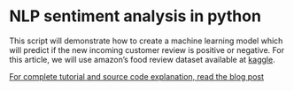 # NLP sentiment analysis in python

This script will demonstrate how to create a machine learning model which will predict if the new incoming customer review is positive or negative. For this article, we will use amazon’s food review dataset available at [kaggle](https://www.kaggle.com/snap/amazon-fine-food-reviews).

[For complete tutorial and source code explanation, read the blog post](http://www.codershood.info/2019/03/16/nlp-sentiment-analysis-in-python/)